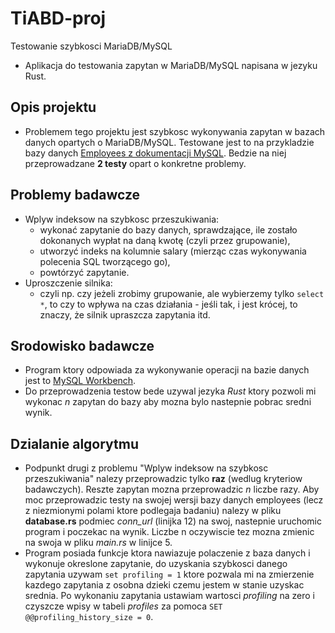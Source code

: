 # TiABD-proj
Testowanie szybkosci MariaDB/MySQL
* Aplikacja do testowania zapytan w MariaDB/MySQL napisana w jezyku Rust.
## Opis projektu
* Problemem tego projektu jest szybkosc wykonywania zapytan w bazach danych opartych o MariaDB/MySQL. Testowane jest to na przykladzie bazy danych [Employees z dokumentacji MySQL](https://github.com/datacharmer/test_db). Bedzie na niej przeprowadzane **2 testy** opart o konkretne problemy.
## Problemy badawcze
* Wplyw indeksow na szybkosc przeszukiwania:
	* wykonać zapytanie do bazy danych, sprawdzające, ile zostało dokonanych wypłat na daną kwotę (czyli przez grupowanie),
	* utworzyć indeks na kolumnie salary (mierząc czas wykonywania polecenia SQL tworzącego go),
	* powtórzyć zapytanie.
* Uproszczenie silnika:
	* czyli np. czy jeżeli zrobimy grupowanie, ale wybierzemy tylko ``select *``, to czy to wpływa na czas działania - jeśli tak, i jest krócej, to znaczy, że silnik upraszcza zapytania itd.
## Srodowisko badawcze
* Program ktory odpowiada za wykonywanie operacji na bazie danych jest to [MySQL Workbench](https://www.mysql.com/products/workbench/).
* Do przeprowadzenia testow bede uzywal jezyka *Rust* ktory pozwoli mi wykonac *n* zapytan do bazy aby mozna bylo nastepnie pobrac sredni wynik.
## Dzialanie algorytmu
* Podpunkt drugi z problemu "Wplyw indeksow na szybkosc przeszukiwania" nalezy przeprowadzic tylko **raz** (wedlug kryteriow badawczych). Reszte zapytan mozna przeprowadzic *n* liczbe razy. Aby moc przeprowadzic testy na swojej wersji bazy danych employees (lecz z niezmionymi polami ktore podlegaja badaniu) nalezy w pliku **database.rs** podmiec *conn_url* (linijka 12) na swoj, nastepnie uruchomic program i poczekac na wynik. Liczbe n oczywiscie tez mozna zmienic na swoja w pliku *main.rs* w linijce 5.
* Program posiada funkcje ktora nawiazuje polaczenie z baza danych i wykonuje okreslone zapytanie, do uzyskania szybkosci danego zapytania uzywam ``set profiling = 1`` ktore pozwala mi na zmierzenie kazdego zapytania z osobna dzieki czemu jestem w stanie uzyskac srednia. Po wykonaniu zapytania ustawiam wartosci *profiling* na zero i czyszcze wpisy w tabeli *profiles* za pomoca ``SET @@profiling_history_size = 0``.  
